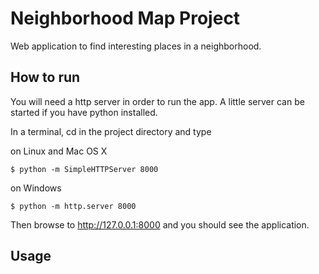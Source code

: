 # Neighborhood Map Project

Web application to find interesting places in a neighborhood.

## How to run
You will need a http server in order to run the app. A little server can be started if you have python installed.

In a terminal, cd in the project directory and type

on Linux and Mac OS X

```$ python -m SimpleHTTPServer 8000```

on Windows

```$ python -m http.server 8000```

Then browse to http://127.0.0.1:8000 and you should see the application.

## Usage
